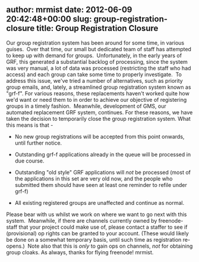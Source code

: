 author: mrmist
date: 2012-06-09 20:42:48+00:00
slug: group-registration-closure
title: Group Registration Closure
---

Our group registration system has been around for some time, in various guises.  Over that time, our small but dedicated team of staff has attempted to keep up with demand for groups.  Unfortunately, in the early years of GRF, this generated a substantial backlog of processing, since the system was very manual, a lot of data was processed (restricting the staff who had access) and each group can take some time to properly investigate.  To address this issue, we've tried a number of alternatives, such as priority group emails, and, lately, a streamlined group registration system known as "grf-f".
For various reasons, these replacements haven't worked quite how we'd want or need them to in order to achieve our objective of registering groups in a timely fashion.  Meanwhile, development of GMS, our automated replacement GRF system, continues.
For these reasons, we have taken the decision to temporarily close the group registration system.
What this means is that -



	
  * No new group registrations will be accepted from this point onwards, until further notice.

	
  * Outstanding grf-f applications already in the queue will be processed in due course.

	
  * Outstanding "old style" GRF applications will *not* be processed (most of the applications in this set are very old now, and the people who submitted them should have seen at least one reminder to refile under grf-f)

	
  * All existing registered groups are unaffected and continue as normal.


Please bear with us whilst we work on where we want to go next with this system.  Meanwhile, if there are channels currently owned by freenode-staff that your project could make use of, please contact a staffer to see if (provisional) op rights can be granted to your account. (These would likely be done on a somewhat temporary basis, until such time as registration re-opens.)  Note also that this is *only* to gain ops on channels, *not* for obtaining group cloaks.
As always, thanks for flying freenode!
mrmist.
